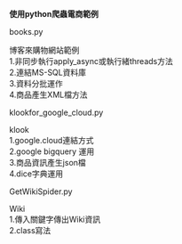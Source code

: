 <b>使用python爬蟲電商範例</b>
<p>books.py</p>
博客來購物網站範例<br>
1.非同步執行apply_async或執行緒threads方法<br>
2.連結MS-SQL資料庫<br>
3.資料分批運作<br>
4.商品產生XML檔方法<br>

<p>klookfor_google_cloud.py</p>
klook<br>
1.google.cloud連結方式<br>
2.google bigquery 運用<br>
3.商品資訊產生json檔<br>
4.dice字典運用<br>

<p>GetWikiSpider.py</p>
Wiki<br>
1.傳入關鍵字傳出Wiki資訊<br>
2.class寫法<br>

